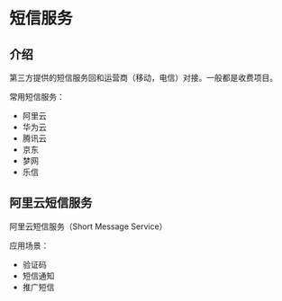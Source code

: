 # 短信服务



## 介绍

第三方提供的短信服务回和运营商（移动，电信）对接。一般都是收费项目。



常用短信服务：

* 阿里云
* 华为云
* 腾讯云
* 京东
* 梦网
* 乐信



## 阿里云短信服务

阿里云短信服务（Short Message Service）

应用场景：

* 验证码
* 短信通知
* 推广短信